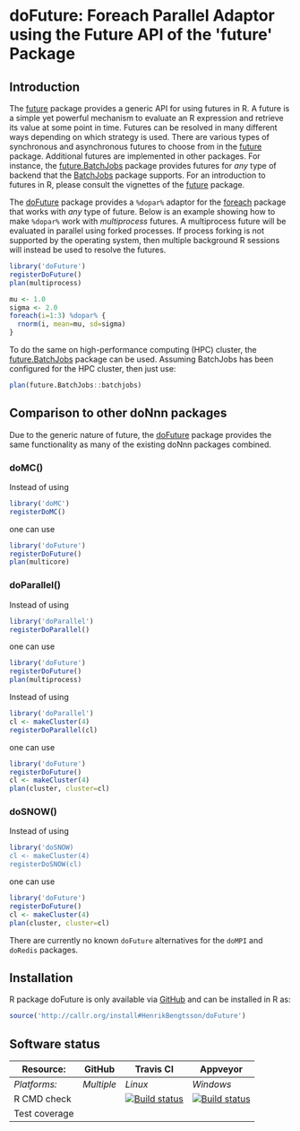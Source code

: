 # doFuture: Foreach Parallel Adaptor using the Future API of the 'future' Package

## Introduction
The [future] package provides a generic API for using futures in R.
A future is a simple yet powerful mechanism to evaluate an R expression
and retrieve its value at some point in time.  Futures can be resolved
in many different ways depending on which strategy is used.
There are various types of synchronous and asynchronous futures to
choose from in the [future] package.
Additional futures are implemented in other packages.
For instance, the [future.BatchJobs] package provides futures for
_any_ type of backend that the [BatchJobs] package supports.
For an introduction to futures in R, please consult the
vignettes of the [future] package.

The [doFuture] package provides a `%dopar%` adaptor for the [foreach]
package that works with _any_ type of future.
Below is an example showing how to make `%dopar%` work with
_multiprocess_ futures.  A multiprocess future will be evaluated in
parallel using forked processes.  If process forking is not supported
by the operating system, then multiple background R sessions will
instead be used to resolve the futures.

```r
library('doFuture')
registerDoFuture()
plan(multiprocess)

mu <- 1.0
sigma <- 2.0
foreach(i=1:3) %dopar% {
  rnorm(i, mean=mu, sd=sigma)
}
```

To do the same on high-performance computing (HPC) cluster, the
[future.BatchJobs] package can be used.  Assuming BatchJobs has
been configured for the HPC cluster, then just use:
```r
plan(future.BatchJobs::batchjobs)
```


## Comparison to other doNnn packages

Due to the generic nature of future, the [doFuture] package
provides the same functionality as many of the existing doNnn
packages combined.

### doMC()
Instead of using
```r
library('doMC')
registerDoMC()
```
one can use
```r
library('doFuture')
registerDoFuture()
plan(multicore)
```

### doParallel()
Instead of using
```r
library('doParallel')
registerDoParallel()
```
one can use
```r
library('doFuture')
registerDoFuture()
plan(multiprocess)
```

Instead of using
```r
library('doParallel')
cl <- makeCluster(4)
registerDoParallel(cl)
```
one can use
```r
library('doFuture')
registerDoFuture()
cl <- makeCluster(4)
plan(cluster, cluster=cl)
```

### doSNOW()
Instead of using
```r
library('doSNOW)
cl <- makeCluster(4)
registerDoSNOW(cl)
```
one can use
```r
library('doFuture')
registerDoFuture()
cl <- makeCluster(4)
plan(cluster, cluster=cl)
```


There are currently no known `doFuture` alternatives for the `doMPI` and `doRedis` packages.




[BatchJobs]: http://cran.r-project.org/package=BatchJobs
[doFuture]: https://github.com/HenrikBengtsson/doFuture
[foreach]: http://cran.r-project.org/package=foreach
[future]: http://cran.r-project.org/package=future
[future.BatchJobs]: https://github.com/HenrikBengtsson/future.BatchJobs

## Installation
R package doFuture is only available via [GitHub](https://github.com/HenrikBengtsson/doFuture) and can be installed in R as:
```r
source('http://callr.org/install#HenrikBengtsson/doFuture')
```




## Software status

| Resource:     | GitHub        | Travis CI     | Appveyor         |
| ------------- | ------------------- | ------------- | ---------------- |
| _Platforms:_  | _Multiple_          | _Linux_       | _Windows_        |
| R CMD check   |  | <a href="https://travis-ci.org/HenrikBengtsson/doFuture"><img src="https://travis-ci.org/HenrikBengtsson/doFuture.svg" alt="Build status"></a> | <a href="https://ci.appveyor.com/project/HenrikBengtsson/dofuture"><img src="https://ci.appveyor.com/api/projects/status/github/HenrikBengtsson/doFuture?svg=true" alt="Build status"></a> |
| Test coverage |                     |    |                  |
